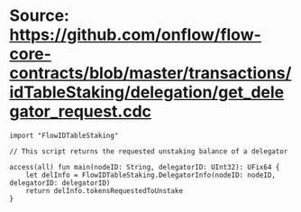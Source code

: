 # Source: https://github.com/onflow/flow-core-contracts/blob/master/transactions/idTableStaking/delegation/get_delegator_request.cdc

```
import "FlowIDTableStaking"

// This script returns the requested unstaking balance of a delegator

access(all) fun main(nodeID: String, delegatorID: UInt32): UFix64 {
    let delInfo = FlowIDTableStaking.DelegatorInfo(nodeID: nodeID, delegatorID: delegatorID)
    return delInfo.tokensRequestedToUnstake
}
```